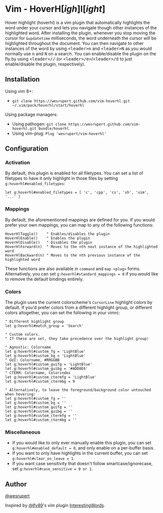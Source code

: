 # Vim - HoverH[*igh*]l[*ight*]

Hover highlight (hoverhl) is a vim plugin that automatically highlights the word under your cursor and lets you navigate though other instances of the highlighted word. After installing the plugin, whenever you stop moving the cursor for `&updatetime` milliseconds, the word underneath the cursor will be highlighted throughout the document. You can then navigate to other instances of the word by using <kbd>&lt;leader&gt;n</kbd> and <kbd>&lt;leader&gt;N</kbd> as you would normally use <kbd>n</kbd> and <kbd>N</kbd> on a search. You can enable/disable the plugin on the fly by using <kbd>&lt;leader&gt;//</kbd> (or <kbd>&lt;leader>/e&gt;</kbd>/<kbd>&lt;leader&gt;/d</kbd> to just enable/disable the plugin, respectively).

## Installation

Using vim 8+:

- `git clone https://wesrupert.github.com/vim-hoverhl.git ~/.vim/pack/hoverhl/start/hoverhl`

Using package managers:

- Using pathogen: `git clone https://wesrupert.github.com/vim-hoverhl.git bundle/hoverhl`
- Using vim-plug: `Plug 'wesrupert/vim-hoverhl'`

## Configuration

### Activation

By default, this plugin is enabled for all filetypes. You can set a list of filetypes to have it only highlight in those files by setting `g:hoverhl#enabled_filetypes`:

```vim
let g:hoverhl#enabled_filetypes = [ 'c', 'cpp', 'cs', 'sh', 'vim', '...' ]
```

### Mappings

By default, the aforementioned mappings are defined for you. If you would prefer your own mappings, you can map to any of the following functions:

```vim
HoverHlToggle()    " Enables/disables the plugin
HoverHlEnable()    " Enables the plugin
HoverHlDisable()   " Disables the plugin
HoverHlForward(n)  " Moves to the nth next instance of the highlighted word
HoverHlBackward(n) " Moves to the nth previous instance of the highlighted word
```

These functions are also available in `command` and `map <plug>` forms. Alternatively, you can set `g:hoverhl#standard_mappings = 0` if you would like to remove the default bindings entirely.

### Colors

The plugin uses the current colorscheme's `CursorLine` highlight colors by default. If you'd prefer colors from a different highlight group, or different colors altogether, you can set the following in your vimrc:

```vim
" Different highlight group
let g:hoverhl#match_group = 'Search'

" Custom colors.
" If these are set, they take precedence over the highlight group!

" Agnostic: Colorname
let g:hoverhl#custom_fg = 'LightBlue'
let g:hoverhl#custom_bg = 'LightBlue'
" GUI: Colorname, #RRGGBB
let g:hoverhl#custom_guifg = 'LightBlue'
let g:hoverhl#custom_guibg = '#ADD8E6'
" CTERM: Colorname, Colorindex
let g:hoverhl#custom_ctermfg = 'LightBlue'
let g:hoverhl#custom_ctermbg = 9

" Alternatively, to leave the foreground/background color untouched when hovering:
let g:hoverhl#custom_fg = ''
let g:hoverhl#custom_bg = ''
let g:hoverhl#custom_guifg = ''
let g:hoverhl#custom_guibg = ''
let g:hoverhl#custom_ctermfg = ''
let g:hoverhl#custom_ctermbg = ''
```

### Miscellaneous

- If you would like to only ever manually enable this plugin, you can set `g:hoverhl#enabled_default = 0`, and only enable on a per-buffer basis.
- If you want to only have highlights in the current buffer, you can set `g:hoverhl#clear_on_leave = 1`.
- If you want case sensitivity that doesn't follow smartcase/ignorecase, set `g:hoverhl#case_sensitive = 0 or 1`.


## Author

[@wesrupert](https://twitter.com/wesrupert)

Inspired by [@lfv89](http://twitter.com/lfv89)'s vim plugin [InterestingWords](https://github.com/lfv89/vim-interestingwords).

